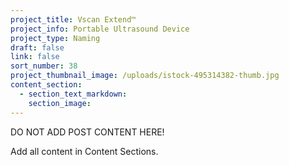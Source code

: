 ```yaml
---
project_title: Vscan Extend™
project_info: Portable Ultrasound Device
project_type: Naming
draft: false
link: false
sort_number: 38
project_thumbnail_image: /uploads/istock-495314382-thumb.jpg
content_section:
  - section_text_markdown:
    section_image:
---
```



DO NOT ADD POST CONTENT HERE!

Add all content in Content Sections.